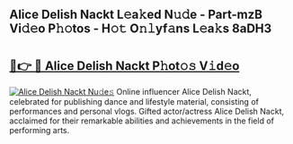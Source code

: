 ## Alice Delish Nackt L𝚎a𝚔ed N𝚞𝚍e - Part-mzB Vi𝚍𝚎o P𝚑𝚘tos - H𝚘𝚝 O𝚗𝚕yf𝚊ns L𝚎a𝚔s 8aDH3

# <h2><a href="http://kf7yx1.oniu.top/?m=Alice+Delish+Nackt">🔗👉 🔴 Alice Delish Nackt P𝚑ot𝚘𝚜 V𝚒d𝚎o</a></h2>

[![Alice Delish Nackt Nu𝚍e𝚜](https://i.imgur.com/0qMVB7G.gif)](http://kf7yx1.oniu.top/?m=Alice+Delish+Nackt)
Online influencer Alice Delish Nackt, celebrated for publishing dance and lifestyle material, consisting of performances and personal vlogs. Gifted actor/actress Alice Delish Nackt, acclaimed for their remarkable abilities and achievements in the field of performing arts.  
